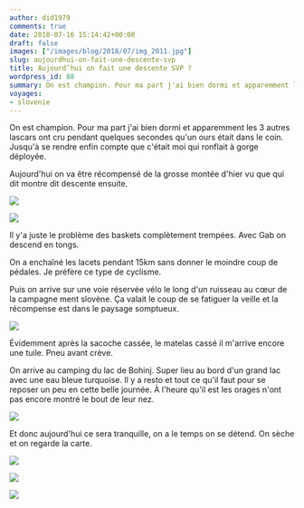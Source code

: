 ```yaml
---
author: did1979
comments: true
date: 2018-07-16 15:14:42+00:00
draft: false
images: ["/images/blog/2018/07/img_2011.jpg"]
slug: aujourdhui-on-fait-une-descente-svp
title: Aujourd’hui on fait une descente SVP ?
wordpress_id: 88
summary: On est champion. Pour ma part j'ai bien dormi et apparemment les 3 autres lascars ont cru pendant quelques secondes qu'un ours était dans le coin. Jusqu'à se rendre enfin compte que c'était moi qui ronflait à gorge déployée.
voyages:
- slovenie
---
```


On est champion. Pour ma part j'ai bien dormi et apparemment les 3 autres lascars ont cru pendant quelques secondes qu'un ours était dans le coin. Jusqu'à se rendre enfin compte que c'était moi qui ronflait à gorge déployée.

Aujourd'hui on va être récompensé de la grosse montée d'hier vu que qui dit montre dit descente ensuite.

![](/images/blog/2018/07/img_2011.jpg)

![](/images/blog/2018/07/img_2012.jpg)

Il y'a juste le problème des baskets complètement trempées. Avec Gab on descend en tongs.

On a enchaîné les lacets pendant 15km sans donner le moindre coup de pédales. Je préfère ce type de cyclisme.

Puis on arrive sur une voie réservée vélo le long d'un ruisseau au cœur de la campagne ment slovène. Ça valait le coup de se fatiguer la veille et la récompense est dans le paysage somptueux.

![](/images/blog/2018/07/img_2018.jpg)

Évidemment après la sacoche cassée, le matelas cassé il m'arrive encore une tuile. Pneu avant crève.

On arrive au camping du lac de Bohinj. Super lieu au bord d'un grand lac avec une eau bleue turquoise. Il y a resto et tout ce qu'il faut pour se reposer un peu en cette belle journée. À l'heure qu'il est les orages n'ont pas encore montré le bout de leur nez.

![](/images/blog/2018/07/img_2023.jpg)

Et donc aujourd'hui ce sera tranquille, on a le temps on se détend. On sèche et on regarde la carte.

![](/images/blog/2018/07/img_2031.jpg)

![](/images/blog/2018/07/img_2030-1.jpg)

![](/images/blog/2018/07/img_2032.jpg)
